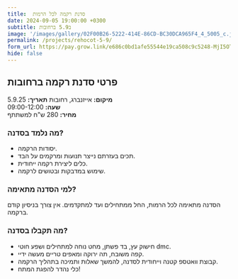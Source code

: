 ```yaml
---
title:  סדנת רקמה לכל הרמות
date: 2024-09-05 19:00:00 +0300
subtitle: ב5.9 ברחובות 
image: '/images/gallery/02F00B26-5222-414E-86CD-BC30DCA965F4_4_5005_c.jpeg'
permalink: /projects/rehocot-5-9/
form_url: https://pay.grow.link/e686c0bd1afe55544e19ca508c9c5248-MjI5OTI3NQ
hide: false
---
```


## פרטי סדנת רקמה ברחובות

**מיקום:** אייזנברג, רחובות 
**תאריך:** 5.9.25  
**שעה:** 09:00-12:00  
**מחיר:** 280 ש"ח למשתתף  

### מה נלמד בסדנה?

- יסודות הרקמה.
- תכים בעזרתם נייצר תנועות ומרקמים על הבד.
- כלים ליצירת רקמה ייחודית.
- שימוש במדבקות ובטושים לרקמה.

### למי הסדנה מתאימה?

הסדנה מתאימה לכל הרמות, החל ממתחילים ועד למתקדמים. אין צורך בניסיון קודם ברקמה.

### מה תקבלו בסדנה?

- חישוק עץ, בד פשתן, מחט נוחה למתחילים ושפע חוטי dmc.
- קפה משובח, תה ירוקה ומאפים טריים מעשה ידיי.
- קבוצת וואטספ קטנה וייחודית לסדנה, להמשך שאלות ותמיכה בתהליך הרקמה.
- כלי נהדר להפגת המתח!

